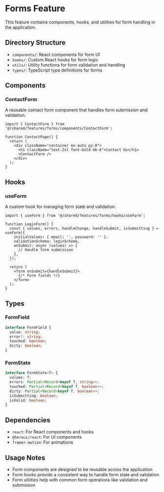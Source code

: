 # Forms Feature

This feature contains components, hooks, and utilities for form handling in the application.

## Directory Structure

- `components/`: React components for form UI
- `hooks/`: Custom React hooks for form logic
- `utils/`: Utility functions for form validation and handling
- `types/`: TypeScript type definitions for forms

## Components

### ContactForm

A reusable contact form component that handles form submission and validation.

```tsx
import { ContactForm } from '@/shared/features/forms/components/ContactForm';

function ContactPage() {
  return (
    <div className="container mx-auto py-8">
      <h1 className="text-2xl font-bold mb-6">Contact Us</h1>
      <ContactForm />
    </div>
  );
}
```

## Hooks

### useForm

A custom hook for managing form state and validation.

```tsx
import { useForm } from '@/shared/features/forms/hooks/useForm';

function LoginForm() {
  const { values, errors, handleChange, handleSubmit, isSubmitting } = useForm({
    initialValues: { email: '', password: '' },
    validationSchema: loginSchema,
    onSubmit: async (values) => {
      // Handle form submission
    },
  });

  return (
    <form onSubmit={handleSubmit}>
      {/* Form fields */}
    </form>
  );
}
```

## Types

### FormField

```typescript
interface FormField {
  value: string;
  error?: string;
  touched: boolean;
  dirty: boolean;
}
```

### FormState

```typescript
interface FormState<T> {
  values: T;
  errors: Partial<Record<keyof T, string>>;
  touched: Partial<Record<keyof T, boolean>>;
  dirty: Partial<Record<keyof T, boolean>>;
  isSubmitting: boolean;
  isValid: boolean;
}
```

## Dependencies

- `react`: For React components and hooks
- `@heroui/react`: For UI components
- `framer-motion`: For animations

## Usage Notes

- Form components are designed to be reusable across the application
- Form hooks provide a consistent way to handle form state and validation
- Form utilities help with common form operations like validation and submission 